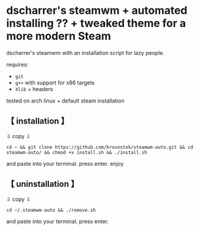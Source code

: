 
# dscharrer's steamwm + automated installing ?? + tweaked theme for a more modern Steam

dscharrer's steamwm with an installation script for lazy people.

requires:
- `git`
- `g++` with support for x86 targets
- `Xlib` + headers

tested on arch linux + default steam installation

## 【 installation 】

⇩ copy ⇩
```
cd ~ && git clone https://github.com/krovostok/steamwm-auto.git && cd steamwm-auto/ && chmod +x install.sh && ./install.sh
```
and paste into your terminal. press enter. enjoy

## 【 uninstallation 】

⇩ copy ⇩
```
cd ~/.steamwm-auto && ./remove.sh
```
and paste into your terminal. press enter.
